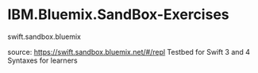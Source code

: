 # IBM.Bluemix.SandBox-Exercises
swift.sandbox.bluemix

source: https://swift.sandbox.bluemix.net/#/repl
Testbed for Swift 3 and 4 Syntaxes for learners
